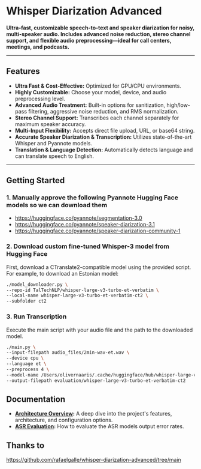 # Whisper Diarization Advanced

**Ultra-fast, customizable speech-to-text and speaker diarization for noisy, multi-speaker audio. Includes advanced noise reduction, stereo channel support, and flexible audio preprocessing—ideal for call centers, meetings, and podcasts.**

---

## Features

- **Ultra Fast & Cost-Effective:** Optimized for GPU/CPU environments.
- **Highly Customizable:** Choose your model, device, and audio preprocessing level.
- **Advanced Audio Treatment:** Built-in options for sanitization, high/low-pass filtering, aggressive noise reduction, and RMS normalization.
- **Stereo Channel Support:** Transcribes each channel separately for maximum speaker accuracy.
- **Multi-Input Flexibility:** Accepts direct file upload, URL, or base64 string.
- **Accurate Speaker Diarization & Transcription:** Utilizes state-of-the-art Whisper and Pyannote models.
- **Translation & Language Detection:** Automatically detects language and can translate speech to English.

---

## Getting Started

### 1. Manually approve the following Pyannote Hugging Face models so we can download them
- https://huggingface.co/pyannote/segmentation-3.0
- https://huggingface.co/pyannote/speaker-diarization-3.1
- https://huggingface.co/pyannote/speaker-diarization-community-1


### 2. Download custom fine-tuned Whisper-3 model from Hugging Face

First, download a CTranslate2-compatible model using the provided script. For example, to download an Estonian model:

```bash
./model_downloader.py \
--repo-id TalTechNLP/whisper-large-v3-turbo-et-verbatim \
--local-name whisper-large-v3-turbo-et-verbatim-ct2 \
--subfolder ct2
```

### 3. Run Transcription

Execute the main script with your audio file and the path to the downloaded model.

```bash
./main.py \
--input-filepath audio_files/2min-wav-et.wav \
--device cpu \
--language et \
--preprocess 4 \
--model-name /Users/olivernaaris/.cache/huggingface/hub/whisper-large-v3-turbo-et-verbatim-ct2/ct2 \
--output-filepath evaluation/whisper-large-v3-turbo-et-verbatim-ct2
```


## Documentation
- **[Architecture Overview](./docs/whisper-diarization-architecture.md):** A deep dive into the project's features, architecture, and configuration options.
- **[ASR Evaluation](./docs/asr-evaluation-guide.md):** How to evaluate the ASR models output error rates.

## Thanks to
https://github.com/rafaelgalle/whisper-diarization-advanced/tree/main
